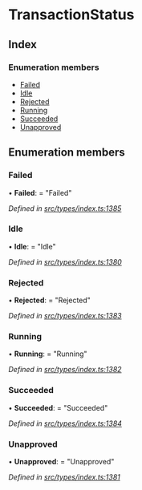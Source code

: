 # TransactionStatus

## Index

### Enumeration members

* [Failed]()
* [Idle]()
* [Rejected]()
* [Running]()
* [Succeeded]()
* [Unapproved]()

## Enumeration members

### Failed

• **Failed**: = "Failed"

_Defined in_ [_src/types/index.ts:1385_](https://github.com/PolymathNetwork/polymath-sdk/blob/550676f/src/types/index.ts#L1385)

### Idle

• **Idle**: = "Idle"

_Defined in_ [_src/types/index.ts:1380_](https://github.com/PolymathNetwork/polymath-sdk/blob/550676f/src/types/index.ts#L1380)

### Rejected

• **Rejected**: = "Rejected"

_Defined in_ [_src/types/index.ts:1383_](https://github.com/PolymathNetwork/polymath-sdk/blob/550676f/src/types/index.ts#L1383)

### Running

• **Running**: = "Running"

_Defined in_ [_src/types/index.ts:1382_](https://github.com/PolymathNetwork/polymath-sdk/blob/550676f/src/types/index.ts#L1382)

### Succeeded

• **Succeeded**: = "Succeeded"

_Defined in_ [_src/types/index.ts:1384_](https://github.com/PolymathNetwork/polymath-sdk/blob/550676f/src/types/index.ts#L1384)

### Unapproved

• **Unapproved**: = "Unapproved"

_Defined in_ [_src/types/index.ts:1381_](https://github.com/PolymathNetwork/polymath-sdk/blob/550676f/src/types/index.ts#L1381)

